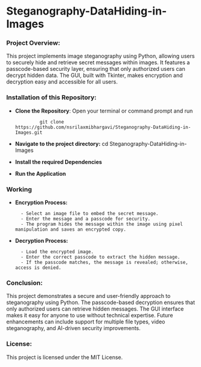 # Steganography-DataHiding-in-Images

### Project Overview:
This project implements image steganography using Python, allowing users to securely hide and retrieve secret messages within images. It features a passcode-based security layer, ensuring that only authorized users can decrypt hidden data. The GUI, built with Tkinter, makes encryption and decryption easy and accessible for all users.

### Installation of this Repository:
- __Clone the Repository__: Open your terminal or command prompt and run <br>


               git clone https://github.com/nsrilaxmibhargavi/Steganography-DataHiding-in-Images.git

  
- __Navigate to the project directory:__
  cd Steganography-DataHiding-in-Images

- __Install the required Dependencies__
- __Run the Application__



### Working

- __Encryption Process:__

        - Select an image file to embed the secret message.
        - Enter the message and a passcode for security.
        - The program hides the message within the image using pixel manipulation and saves an encrypted copy.

- __Decryption Process:__

        - Load the encrypted image.
        - Enter the correct passcode to extract the hidden message.
        - If the passcode matches, the message is revealed; otherwise, access is denied.
  
### Conclusion:

This project demonstrates a secure and user-friendly approach to steganography using Python.
The passcode-based decryption ensures that only authorized users can retrieve hidden messages.
The GUI interface makes it easy for anyone to use without technical expertise.
Future enhancements can include support for multiple file types, video steganography, and AI-driven security improvements.

### License:
This project is licensed under the MIT License.
